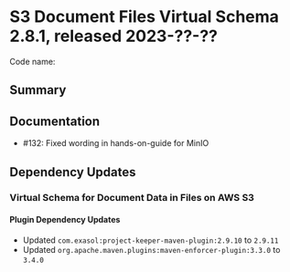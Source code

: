 # S3 Document Files Virtual Schema 2.8.1, released 2023-??-??

Code name:

## Summary

## Documentation

* #132: Fixed wording in hands-on-guide for MinIO

## Dependency Updates

### Virtual Schema for Document Data in Files on AWS S3

#### Plugin Dependency Updates

* Updated `com.exasol:project-keeper-maven-plugin:2.9.10` to `2.9.11`
* Updated `org.apache.maven.plugins:maven-enforcer-plugin:3.3.0` to `3.4.0`
